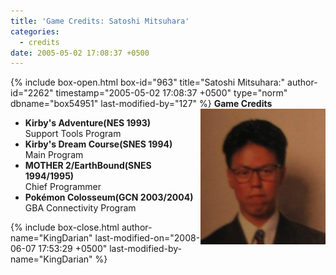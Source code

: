 ```yaml
---
title: 'Game Credits: Satoshi Mitsuhara'
categories:
  - credits
date: 2005-05-02 17:08:37 +0500
---
```

{% include box-open.html box-id="963" title="Satoshi Mitsuhara:" author-id="2262" timestamp="2005-05-02 17:08:37 +0500" type="norm" dbname="box54951" last-modified-by="127" %}
<img src="satoshimitsuhara.JPG" align="right" />
<b>Game Credits</b>
<UL>
<LI><b>Kirby's Adventure(NES 1993)</b><BR />
Support Tools Program</LI>
<LI><b>Kirby's Dream Course(SNES 1994)</b><BR />
Main Program</LI>
<LI><b>MOTHER 2/EarthBound(SNES 1994/1995)</b><BR />
Chief Programmer</LI>
<LI><b>Pokémon Colosseum(GCN 2003/2004)</b><BR />
GBA Connectivity Program</LI>
</UL>
{% include box-close.html author-name="KingDarian" last-modified-on="2008-06-07 17:53:29 +0500" last-modified-by-name="KingDarian" %}
